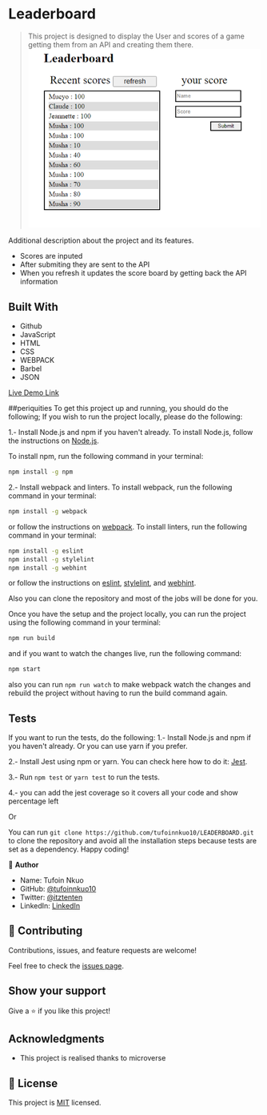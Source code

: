 # Leaderboard

> This project is designed to display the User and scores of a game getting them from an API and creating them there.
> ![screenshot](./app_screenshot.png)

Additional description about the project and its features.

- Scores are inputed
- After submiting they are sent to the API
- When you refresh it updates the score board by getting back the API information

## Built With

- Github
- JavaScript
- HTML
- CSS
- WEBPACK
- Barbel
- JSON

[Live Demo Link](https://mucyosoda.github.io/readerboard/)

##periquities
To get this project up and running, you should do the following;
If you wish to run the project locally, please do the following:

1.- Install Node.js and npm if you haven't already.
To install Node.js, follow the instructions on [Node.js](https://nodejs.org/en/).

To install npm, run the following command in your terminal:

```bash
npm install -g npm
```

2.- Install webpack and linters.
To install webpack, run the following command in your terminal:

```bash
npm install -g webpack
```

or follow the instructions on [webpack](https://webpack.js.org/).
To install linters, run the following command in your terminal:

```bash
npm install -g eslint
npm install -g stylelint
npm install -g webhint
```

or follow the instructions on [eslint](https://eslint.org/), [stylelint](https://stylelint.io/), and [webhint](https://webhint.io/).

Also you can clone the repository and most of the jobs will be done for you.

Once you have the setup and the project locally, you can run the project using the following command in your terminal:

```bash
npm run build
```

and if you want to watch the changes live, run the following command:

```bash
npm start
```

also you can run `npm run watch` to make webpack watch the changes and rebuild the project without having to run the build command again.

## Tests

If you want to run the tests, do the following:
1.- Install Node.js and npm if you haven't already. Or you can use yarn if you prefer.

2.- Install Jest using npm or yarn. You can check here how to do it: [Jest](https://jestjs.io/es-ES/docs/getting-started).

3.- Run `npm test` or `yarn test` to run the tests.

4.- you can add the jest coverage so it covers all your code and show percentage left

Or

You can run `git clone https://github.com/tufoinnkuo10/LEADERBOARD.git` to clone the repository and avoid all the installation steps because tests are set as a dependency.
Happy coding!

👤 **Author**

- Name: Tufoin Nkuo
- GitHub: [@tufoinnkuo10](https://github.com/Mucyosoda)
- Twitter: [@itztenten](https://twitter.com/ClaudeMucyo1)
- LinkedIn: [LinkedIn](linkedin.com/in/claude-mucyo-b6845b223)

## 🤝 Contributing

Contributions, issues, and feature requests are welcome!

Feel free to check the [issues page](../../issues/).

## Show your support

Give a ⭐️ if you like this project!

## Acknowledgments

- This project is realised thanks to microverse

## 📝 License

This project is [MIT](./LICENSE.md) licensed.
